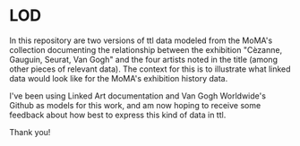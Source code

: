 # LOD

In this repository are two versions of ttl data modeled from the MoMA's collection documenting the relationship between the exhibition "Cèzanne, Gauguin, Seurat, Van Gogh" and the four artists noted in the title (among other pieces of relevant data). The context for this is to illustrate what linked data would look like for the MoMA's exhibition history data. 

I've been using Linked Art documentation and Van Gogh Worldwide's Github as models for this work, and am now hoping to receive some feedback about how best to express this kind of data in ttl.

Thank you!

